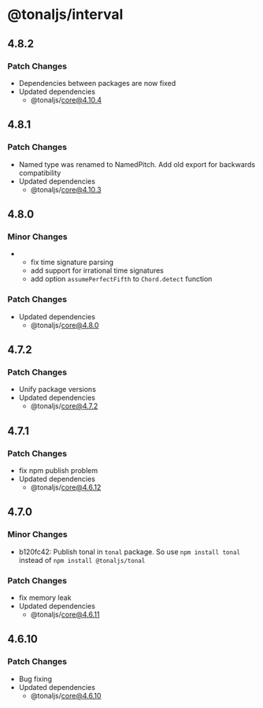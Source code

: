 # @tonaljs/interval

## 4.8.2

### Patch Changes

- Dependencies between packages are now fixed
- Updated dependencies
  - @tonaljs/core@4.10.4

## 4.8.1

### Patch Changes

- Named type was renamed to NamedPitch. Add old export for backwards compatibility
- Updated dependencies
  - @tonaljs/core@4.10.3

## 4.8.0

### Minor Changes

- - fix time signature parsing
  - add support for irrational time signatures
  - add option `assumePerfectFifth` to `Chord.detect` function

### Patch Changes

- Updated dependencies
  - @tonaljs/core@4.8.0

## 4.7.2

### Patch Changes

- Unify package versions
- Updated dependencies
  - @tonaljs/core@4.7.2

## 4.7.1

### Patch Changes

- fix npm publish problem
- Updated dependencies
  - @tonaljs/core@4.6.12

## 4.7.0

### Minor Changes

- b120fc42: Publish tonal in `tonal` package. So use `npm install tonal` instead of `npm install @tonaljs/tonal`

### Patch Changes

- fix memory leak
- Updated dependencies
  - @tonaljs/core@4.6.11

## 4.6.10

### Patch Changes

- Bug fixing
- Updated dependencies
  - @tonaljs/core@4.6.10

